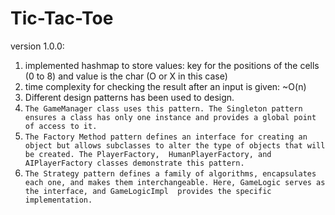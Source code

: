 # Tic-Tac-Toe

version 1.0.0:
1. implemented hashmap to store values: key for the positions of the cells (0 to 8) and value is the char (O or X in this case)
2. time complexity for checking the result after an input is given:  ~O(n)
3. Different design patterns has been used to design. 
4. `The GameManager class uses this pattern. The Singleton pattern ensures a class has only one instance and provides a global point of access to it.`
5. `The Factory Method pattern defines an interface for creating an object but allows subclasses to alter the type of objects that will be created. The PlayerFactory, 
   HumanPlayerFactory, and AIPlayerFactory classes demonstrate this pattern.`
6. `The Strategy pattern defines a family of algorithms, encapsulates each one, and makes them interchangeable. Here, GameLogic serves as the interface, and GameLogicImpl 
   provides the specific implementation.`